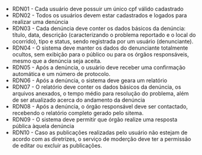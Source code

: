 - RDN01 - Cada usuário deve possuir um único cpf válido cadastrado
- RDN02 - Todos os usuários devem estar cadastrados e logados para realizar uma denúncia
- RDN03 - Cada denúncia deve conter os dados básicos da denúncia: título, data, descrição (caracterizando o problema reportado e o local do ocorrido), tipo e status, sendo registrada por um usuário (denunciante).
- RDN04 - O sistema deve manter os dados do denunciante totalmente ocultos, sem exibição para o público ou para os órgãos responsáveis, mesmo que a denúncia seja aceita.
- RDN05 - Após a denúncia, o usuário deve receber uma confirmação automática e um número de protocolo.
- RDN06 - Após a denúncia, o sistema deve geara um relatório
- RDN07 - O relatório deve conter os dados básicos da denúncia, os arquivos anexados, o tempo médio para resolução do problema, além de ser atualizado acerca do andamento da denúncia 
- RDN08 - Após a denúncia, o órgão responsável deve ser contactado, recebendo o relatório completo gerado pelo sitema.
- RDN09 - O sistema deve permitir que órgão realize uma resposta pública àquela denúncia
- RDN10 - Caso as publicações realizadas pelo usuário não estejam de acordo com as diretrizes, o serviço de moderção deve ter a permissão de editar ou excluir as publicações. 
